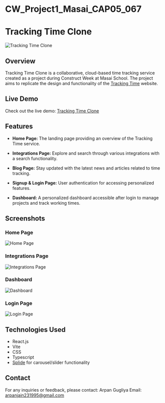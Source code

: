 # CW_Project1_Masai_CAP05_067
# Tracking Time Clone

![Tracking Time Clone](https://private-user-images.githubusercontent.com/137674757/287630692-814b38a7-f294-4d90-b4de-8afc380b1cf9.png?jwt=eyJhbGciOiJIUzI1NiIsInR5cCI6IkpXVCJ9.eyJpc3MiOiJnaXRodWIuY29tIiwiYXVkIjoicmF3LmdpdGh1YnVzZXJjb250ZW50LmNvbSIsImtleSI6ImtleTEiLCJleHAiOjE3MDE2Nzc3NjcsIm5iZiI6MTcwMTY3NzQ2NywicGF0aCI6Ii8xMzc2NzQ3NTcvMjg3NjMwNjkyLTgxNGIzOGE3LWYyOTQtNGQ5MC1iNGRlLThhZmMzODBiMWNmOS5wbmc_WC1BbXotQWxnb3JpdGhtPUFXUzQtSE1BQy1TSEEyNTYmWC1BbXotQ3JlZGVudGlhbD1BS0lBSVdOSllBWDRDU1ZFSDUzQSUyRjIwMjMxMjA0JTJGdXMtZWFzdC0xJTJGczMlMkZhd3M0X3JlcXVlc3QmWC1BbXotRGF0ZT0yMDIzMTIwNFQwODExMDdaJlgtQW16LUV4cGlyZXM9MzAwJlgtQW16LVNpZ25hdHVyZT0xYjRmZWQ4ZTRmNTZlYzZhNmViNjUxZGZmZDZhOWE5MTc0NDdlY2UwN2YzNjE5MjQxMTgxYzdhODZlNjhlZDhmJlgtQW16LVNpZ25lZEhlYWRlcnM9aG9zdCZhY3Rvcl9pZD0wJmtleV9pZD0wJnJlcG9faWQ9MCJ9.xp70IgvNRyFQyNDdMhQukoPXF6f9K9EDop9KEH057TI)

## Overview

Tracking Time Clone is a collaborative, cloud-based time tracking service created as a project during Construct Week at Masai School. The project aims to replicate the design and functionality of the [Tracking Time](https://trackingtime.co/) website.

## Live Demo

Check out the live demo: [Tracking Time Clone](https://tracking-time-clone.netlify.app/)

## Features

- **Home Page:** The landing page providing an overview of the Tracking Time service.

- **Integrations Page:** Explore and search through various integrations with a search functionality.

- **Blog Page:** Stay updated with the latest news and articles related to time tracking.

- **Signup & Login Page:** User authentication for accessing personalized features.

- **Dashboard:** A personalized dashboard accessible after login to manage projects and track working times.

## Screenshots

### Home Page
![Home Page](https://private-user-images.githubusercontent.com/137674757/287630692-814b38a7-f294-4d90-b4de-8afc380b1cf9.png?jwt=eyJhbGciOiJIUzI1NiIsInR5cCI6IkpXVCJ9.eyJpc3MiOiJnaXRodWIuY29tIiwiYXVkIjoicmF3LmdpdGh1YnVzZXJjb250ZW50LmNvbSIsImtleSI6ImtleTEiLCJleHAiOjE3MDE2Nzc3NjcsIm5iZiI6MTcwMTY3NzQ2NywicGF0aCI6Ii8xMzc2NzQ3NTcvMjg3NjMwNjkyLTgxNGIzOGE3LWYyOTQtNGQ5MC1iNGRlLThhZmMzODBiMWNmOS5wbmc_WC1BbXotQWxnb3JpdGhtPUFXUzQtSE1BQy1TSEEyNTYmWC1BbXotQ3JlZGVudGlhbD1BS0lBSVdOSllBWDRDU1ZFSDUzQSUyRjIwMjMxMjA0JTJGdXMtZWFzdC0xJTJGczMlMkZhd3M0X3JlcXVlc3QmWC1BbXotRGF0ZT0yMDIzMTIwNFQwODExMDdaJlgtQW16LUV4cGlyZXM9MzAwJlgtQW16LVNpZ25hdHVyZT0xYjRmZWQ4ZTRmNTZlYzZhNmViNjUxZGZmZDZhOWE5MTc0NDdlY2UwN2YzNjE5MjQxMTgxYzdhODZlNjhlZDhmJlgtQW16LVNpZ25lZEhlYWRlcnM9aG9zdCZhY3Rvcl9pZD0wJmtleV9pZD0wJnJlcG9faWQ9MCJ9.xp70IgvNRyFQyNDdMhQukoPXF6f9K9EDop9KEH057TI)

### Integrations Page
![Integrations Page](https://private-user-images.githubusercontent.com/137674757/287630845-56d52e61-00d2-4e1b-ad54-cb80ec923a3d.png?jwt=eyJhbGciOiJIUzI1NiIsInR5cCI6IkpXVCJ9.eyJpc3MiOiJnaXRodWIuY29tIiwiYXVkIjoicmF3LmdpdGh1YnVzZXJjb250ZW50LmNvbSIsImtleSI6ImtleTEiLCJleHAiOjE3MDE2Nzc3NjcsIm5iZiI6MTcwMTY3NzQ2NywicGF0aCI6Ii8xMzc2NzQ3NTcvMjg3NjMwODQ1LTU2ZDUyZTYxLTAwZDItNGUxYi1hZDU0LWNiODBlYzkyM2EzZC5wbmc_WC1BbXotQWxnb3JpdGhtPUFXUzQtSE1BQy1TSEEyNTYmWC1BbXotQ3JlZGVudGlhbD1BS0lBSVdOSllBWDRDU1ZFSDUzQSUyRjIwMjMxMjA0JTJGdXMtZWFzdC0xJTJGczMlMkZhd3M0X3JlcXVlc3QmWC1BbXotRGF0ZT0yMDIzMTIwNFQwODExMDdaJlgtQW16LUV4cGlyZXM9MzAwJlgtQW16LVNpZ25hdHVyZT0zZGVmZjhkY2JiM2E5ZWIzMDhjYWE1ZGY2MTk5NGY0MWE5Mzk2MGViYWNhNzRhYjg4NmU2NTY5ODNkZDM0NzI4JlgtQW16LVNpZ25lZEhlYWRlcnM9aG9zdCZhY3Rvcl9pZD0wJmtleV9pZD0wJnJlcG9faWQ9MCJ9.Kx9WvnkUFHh6hQT-eG-qQorwonKqOjkShIqwwMQ2tw8)

### Dashboard
![Dashboard](https://private-user-images.githubusercontent.com/137674757/287630842-36190f5f-5ede-4528-b2ca-3b3753f6f467.png?jwt=eyJhbGciOiJIUzI1NiIsInR5cCI6IkpXVCJ9.eyJpc3MiOiJnaXRodWIuY29tIiwiYXVkIjoicmF3LmdpdGh1YnVzZXJjb250ZW50LmNvbSIsImtleSI6ImtleTEiLCJleHAiOjE3MDE2Nzc3NjcsIm5iZiI6MTcwMTY3NzQ2NywicGF0aCI6Ii8xMzc2NzQ3NTcvMjg3NjMwODQyLTM2MTkwZjVmLTVlZGUtNDUyOC1iMmNhLTNiMzc1M2Y2ZjQ2Ny5wbmc_WC1BbXotQWxnb3JpdGhtPUFXUzQtSE1BQy1TSEEyNTYmWC1BbXotQ3JlZGVudGlhbD1BS0lBSVdOSllBWDRDU1ZFSDUzQSUyRjIwMjMxMjA0JTJGdXMtZWFzdC0xJTJGczMlMkZhd3M0X3JlcXVlc3QmWC1BbXotRGF0ZT0yMDIzMTIwNFQwODExMDdaJlgtQW16LUV4cGlyZXM9MzAwJlgtQW16LVNpZ25hdHVyZT1kY2Q4YzE0MGI3ODliZTZhMjAzNDc0Mjk3YzlkMTJjNTJmNWU3ZDNiZjI4YTRiZDQzYzI4OGYxMzRmZDA0MjNlJlgtQW16LVNpZ25lZEhlYWRlcnM9aG9zdCZhY3Rvcl9pZD0wJmtleV9pZD0wJnJlcG9faWQ9MCJ9.reBEXIiTb5XCLQSdYo0j1wFd_M0rX-WWLR9GuFxpyug)

### Login Page
![Login Page](https://private-user-images.githubusercontent.com/137674757/287630833-19f25bd0-e9de-4354-baa1-a38461088a07.png?jwt=eyJhbGciOiJIUzI1NiIsInR5cCI6IkpXVCJ9.eyJpc3MiOiJnaXRodWIuY29tIiwiYXVkIjoicmF3LmdpdGh1YnVzZXJjb250ZW50LmNvbSIsImtleSI6ImtleTEiLCJleHAiOjE3MDE2Nzc3NjcsIm5iZiI6MTcwMTY3NzQ2NywicGF0aCI6Ii8xMzc2NzQ3NTcvMjg3NjMwODMzLTE5ZjI1YmQwLWU5ZGUtNDM1NC1iYWExLWEzODQ2MTA4OGEwNy5wbmc_WC1BbXotQWxnb3JpdGhtPUFXUzQtSE1BQy1TSEEyNTYmWC1BbXotQ3JlZGVudGlhbD1BS0lBSVdOSllBWDRDU1ZFSDUzQSUyRjIwMjMxMjA0JTJGdXMtZWFzdC0xJTJGczMlMkZhd3M0X3JlcXVlc3QmWC1BbXotRGF0ZT0yMDIzMTIwNFQwODExMDdaJlgtQW16LUV4cGlyZXM9MzAwJlgtQW16LVNpZ25hdHVyZT1jZDg4Nzc4NTRkNTVkMDYxMmFhOTVhZmM0NjI2ODA2YTI1MDlkZjRkZDY3MjYxMTA2YWY5NTY5YThkOWI1YzAyJlgtQW16LVNpZ25lZEhlYWRlcnM9aG9zdCZhY3Rvcl9pZD0wJmtleV9pZD0wJnJlcG9faWQ9MCJ9.bSTSuyQSlzYt-Bk5OZ3nIM-Zed_ZXVenyx0vdqtiYUc)

## Technologies Used

- React.js
- Vite
- CSS
- Typescript
- [Splide](https://splidejs.com/) for carousel/slider functionality

## Contact

For any inquiries or feedback, please contact:
Arpan Gugliya
Email: arpanjain231995@gmail.com
